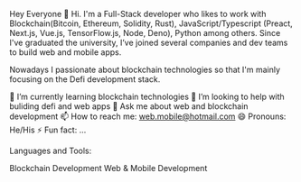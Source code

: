 Hey Everyone 👋
Hi. I'm a Full-Stack developer who likes to work with Blockchain(Bitcoin, Ethereum, Solidity, Rust), JavaScript/Typescript (Preact, Next.js, Vue.js, TensorFlow.js, Node, Deno), Python among others. Since I've graduated the university, I’ve joined several companies and dev teams to build web and mobile apps.

Nowadays I passionate about blockchain technologies so that I'm mainly focusing on the Defi development stack.


🌱 I’m currently learning blockchain technologies
🤔 I’m looking to help with buliding defi and web apps
💬 Ask me about web and blockchain development
📫 How to reach me: web.mobile@hotmail.com
😄 Pronouns: He/His
⚡ Fun fact: ...

Languages and Tools:

Blockchain Development
Web & Mobile Development
